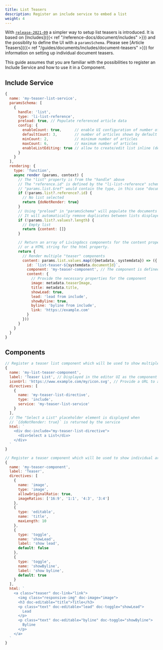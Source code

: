 ```yaml
---
title: List Teasers
description: Register an include service to embed a list
weight: 4
---
```


With [`release-2021-09`](https://github.com/livingdocsIO/livingdocs-release-notes/blob/master/releases/release-2021-09.md) a simpler way to setup list teasers is introduced. It is based on [Includes]({{< ref "/reference-docs/document/includes" >}}) and the possiblity to define the UI with a `paramsSchema`. Please see [Article Teasers]({{< ref "/guides/documents/includes/document-teasers" >}}) for information on setting up individual document teasers.

This guide assumes that you are familiar with the possibilities to register an Include Service and how to use it in a Component.

## Include Service

```js
{
  name: 'my-teaser-list-service',
  paramsSchema: [
    {
      handle: 'list',
      type: 'li-list-reference',
      preload: true, // Populate referenced article data
      config: {
        enableCount: true,      // enable UI configuration of number of articles (default: false)
        defaultCount: 3,        // number of articles shown by default (default: 3)
        minCount: 2,            // minimum number of articles
        maxCount: 6,            // maximum number of articles
        enableListEditing: true // allow to create/edit list inline (default: false)
      }
    }
  ],
  rendering: {
    type: 'function',
    async render (params, context) {
      // The "list" property is from the "handle" above
      // The "reference.id" is defined by the "li-list-reference" schema
      // "params.list.$ref" would contain the type, in this case "document"
      if (!params.list?.reference?.id) {
        // No list selected
        return {doNotRender: true}
      }
      // Using "preload" in "paramsSchema" will populate the documents in the "values" property.
      // It will automatically remove duplicates between lists displayed on the same page.
      if (!params.list?.values?.length) {
        // Empty list
        return {content: []}
      }

      // Return an array of Livingdocs components for the content property,
      // or a HTML string for the html property.
      return {
        // Render multiple "teaser" components
        content: params.list.values.map(({metadata, systemdata}) => ({
          id: `list-teaser-${systemdata.documentId}`,
          component: 'my-teaser-component', // The component is defined below
          content: {
            // Provide the necessary properties for the component
            image: metadata.teaserImage,
            title: metadata.title,
            showLead: true,
            lead: 'lead from include',
            showByline: true,
            byline: 'byline from include',
            link: 'https://example.com'
          }
        }))
      }
    }
  }
}
```

## Components

```js
// Register a teaser list component which will be used to show multiple teaser components
{
  name: 'my-list-teaser-component',
  label: 'Teaser List', // Displayed in the editor UI as the component name
  iconUrl: 'https://www.example.com/my/icon.svg', // Provide a URL to an SVG icon
  directives: [
    {
      name: 'my-teaser-list-directive',
      type: 'include',
      service: 'my-teaser-list-service'
    }
  ],
  // The "Select a List" placeholder element is displayed when
  // `{doNotRender: true}` is returned by the service
  html: `
    <div doc-include="my-teaser-list-directive">
      <div>Select a List</div>
    </div>
  `
}

// Register a teaser component which will be used to show individual article teasers
{
  name: 'my-teaser-component',
  label: 'Teaser',
  directives: [
    {
      name: 'image',
      type: 'image',
      allowOriginalRatio: true,
      imageRatios: ['16:9', '1:1', '4:3', '3:4']
    },
    {
      type: 'editable',
      name: 'title',
      maxLength: 10
    },
    {
      type: 'toggle',
      name: 'showLead',
      label: 'show lead',
      default: false
    },
    {
      type: 'toggle',
      name: 'showByline',
      label: 'show byline',
      default: true
    }
  ],
  html: `
    <a class="teaser" doc-link="link">
      <img class="responsive-img" doc-image="image">
      <h3 doc-editable="title">Title</h3>
      <p class="text" doc-editable="lead" doc-toggle="showLead">
        Lead
      </p>
      <p class="text" doc-editable="byline" doc-toggle="showByline">
        Byline
      </p>
    </a>
  `
}
```
